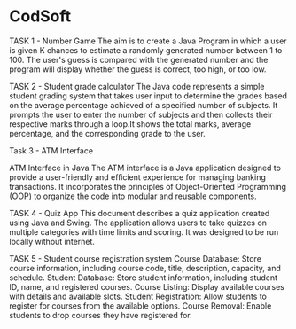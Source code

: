 # CodSoft

TASK 1 - Number Game
The aim is to create a Java Program in which a user is given K chances to estimate a randomly generated number between 1 to 100. The user's guess is compared with the generated number and the program will display whether the guess is correct, too high, or too low.

TASK 2 - Student grade calculator
The Java code represents a simple student grading system that takes user input to determine the grades based on the average percentage achieved of a specified number of subjects. It prompts the user to enter the number of subjects and then collects their respective marks through a loop.It shows the total marks, average percentage, and the corresponding grade to the user.

Task 3 - ATM Interface

ATM Interface in Java The ATM interface is a Java application designed to provide a user-friendly and efficient experience for managing banking transactions. It incorporates the principles of Object-Oriented Programming (OOP) to organize the code into modular and reusable components.

TASK 4 - Quiz App
This document describes a quiz application created using Java and Swing. The application allows users to take quizzes on multiple categories with time limits and scoring. It was designed to be run locally without internet.

TASK 5 - Student course registration system
Course Database: Store course information, including course code, title, description, capacity, and schedule. Student Database: Store student information, including student ID, name, and registered courses. Course Listing: Display available courses with details and available slots. Student Registration: Allow students to register for courses from the available options. Course Removal: Enable students to drop courses they have registered for.
